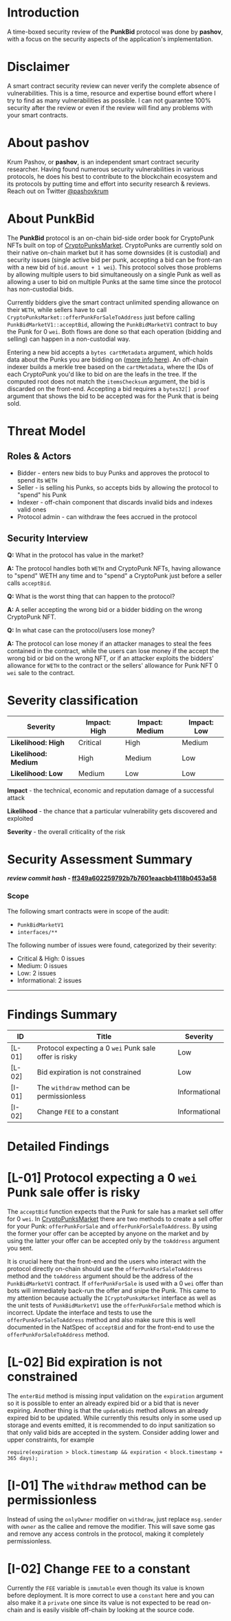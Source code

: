 # Introduction

A time-boxed security review of the **PunkBid** protocol was done by **pashov**, with a focus on the security aspects of the application's implementation.

# Disclaimer

A smart contract security review can never verify the complete absence of vulnerabilities. This is a time, resource and expertise bound effort where I try to find as many vulnerabilities as possible. I can not guarantee 100% security after the review or even if the review will find any problems with your smart contracts.

# About **pashov**

Krum Pashov, or **pashov**, is an independent smart contract security researcher. Having found numerous security vulnerabilities in various protocols, he does his best to contribute to the blockchain ecosystem and its protocols by putting time and effort into security research & reviews. Reach out on Twitter [@pashovkrum](https://twitter.com/pashovkrum)

# About **PunkBid**

The **PunkBid** protocol is an on-chain bid-side order book for CryptoPunk NFTs built on top of [CryptoPunksMarket](https://github.com/larvalabs/cryptopunks/blob/11532167fa705ced569fc3206df0484f9027e1ee/contracts/CryptoPunksMarket.sol). CryptoPunks are currently sold on their native on-chain market but it has some downsides (it is custodial) and security issues (single active bid per punk, accepting a bid can be front-ran with a new bid of `bid.amount + 1 wei`). This protocol solves those problems by allowing multiple users to bid simultaneously on a single Punk as well as allowing a user to bid on multiple Punks at the same time since the protocol has non-custodial bids.

Currently bidders give the smart contract unlimited spending allowance on their `WETH`, while sellers have to call `CryptoPunksMarket::offerPunkForSaleToAddress` just before calling `PunkBidMarketV1::acceptBid`, allowing the `PunkBidMarketV1` contract to buy the Punk for 0 `wei`. Both flows are done so that each operation (bidding and selling) can happen in a non-custodial way.

Entering a new bid accepts a `bytes cartMetadata` argument, which holds data about the Punks you are bidding on ([more info here](https://github.com/punkbid/punkbid-js-sdk)). An off-chain indexer builds a merkle tree based on the `cartMetadata`, where the IDs of each CryptoPunk you'd like to bid on are the leafs in the tree. If the computed root does not match the `itemsChecksum` argument, the bid is discarded on the front-end. Accepting a bid requires a `bytes32[] proof` argument that shows the bid to be accepted was for the Punk that is being sold.

# Threat Model

## Roles & Actors

- Bidder - enters new bids to buy Punks and approves the protocol to spend its `WETH`
- Seller - is selling his Punks, so accepts bids by allowing the protocol to "spend" his Punk
- Indexer - off-chain component that discards invalid bids and indexes valid ones
- Protocol admin - can withdraw the fees accrued in the protocol

## Security Interview

**Q:** What in the protocol has value in the market?

**A:** The protocol handles both `WETH` and CryptoPunk NFTs, having allowance to "spend" WETH any time and to "spend" a CryptoPunk just before a seller calls `acceptBid`.

**Q:** What is the worst thing that can happen to the protocol?

**A:** A seller accepting the wrong bid or a bidder bidding on the wrong CryptoPunk NFT.

**Q:** In what case can the protocol/users lose money?

**A:** The protocol can lose money if an attacker manages to steal the fees contained in the contract, while the users can lose money if the accept the wrong bid or bid on the wrong NFT, or if an attacker exploits the bidders' allowance for `WETH` to the contract or the sellers' allowance for Punk NFT 0 `wei` sale to the contract.

# Severity classification

| Severity               | Impact: High | Impact: Medium | Impact: Low |
| ---------------------- | ------------ | -------------- | ----------- |
| **Likelihood: High**   | Critical     | High           | Medium      |
| **Likelihood: Medium** | High         | Medium         | Low         |
| **Likelihood: Low**    | Medium       | Low            | Low         |

**Impact** - the technical, economic and reputation damage of a successful attack

**Likelihood** - the chance that a particular vulnerability gets discovered and exploited

**Severity** - the overall criticality of the risk

# Security Assessment Summary

**_review commit hash_ - [ff349a602259792b7b7601eaacbb4118b0453a58](https://github.com/punkbid/punkbid-v1-contract/tree/ff349a602259792b7b7601eaacbb4118b0453a58)**

### Scope

The following smart contracts were in scope of the audit:

- `PunkBidMarketV1`
- `interfaces/**`

The following number of issues were found, categorized by their severity:

- Critical & High: 0 issues
- Medium: 0 issues
- Low: 2 issues
- Informational: 2 issues

---

# Findings Summary

| ID     | Title                                                 | Severity      |
| ------ | ----------------------------------------------------- | ------------- |
| [L-01] | Protocol expecting a 0 `wei` Punk sale offer is risky | Low           |
| [L-02] | Bid expiration is not constrained                     | Low           |
| [I-01] | The `withdraw` method can be permissionless           | Informational |
| [I-02] | Change `FEE` to a constant                            | Informational |

# Detailed Findings

# [L-01] Protocol expecting a 0 `wei` Punk sale offer is risky

The `acceptBid` function expects that the Punk for sale has a market sell offer for 0 `wei`. In [CryptoPunksMarket](https://github.com/larvalabs/cryptopunks/blob/11532167fa705ced569fc3206df0484f9027e1ee/contracts/CryptoPunksMarket.sol) there are two methods to create a sell offer for your Punk: `offerPunkForSale` and `offerPunkForSaleToAddress`. By using the former your offer can be accepted by anyone on the market and by using the latter your offer can be accepted only by the `toAddress` argument you sent.

It is crucial here that the front-end and the users who interact with the protocol directly on-chain should use the `offerPunkForSaleToAddress` method and the `toAddress` argument should be the address of the `PunkBidMarketV1` contract. If `offerPunkForSale` is used with a 0 `wei` offer than bots will immediately back-run the offer and snipe the Punk. This came to my attention because actually the `ICryptoPunksMarket` interface as well as the unit tests of `PunkBidMarketV1` use the `offerPunkForSale` method which is incorrect. Update the interface and tests to use the `offerPunkForSaleToAddress` method and also make sure this is well documented in the NatSpec of `acceptBid` and for the front-end to use the `offerPunkForSaleToAddress` method.

# [L-02] Bid expiration is not constrained

The `enterBid` method is missing input validation on the `expiration` argument so it is possible to enter an already expired bid or a bid that is never expiring. Another thing is that the `updateBids` method allows an already expired bid to be updated. While currently this results only in some used up storage and events emitted, it is recommended to do input sanitization so that only valid bids are accepted in the system. Consider adding lower and upper constraints, for example

```solidity
require(expiration > block.timestamp && expiration < block.timestamp + 365 days);
```

# [I-01] The `withdraw` method can be permissionless

Instead of using the `onlyOwner` modifier on `withdraw`, just replace `msg.sender` with `owner` as the callee and remove the modifier. This will save some gas and remove any access controls in the protocol, making it completely permissionless.

# [I-02] Change `FEE` to a constant

Currently the `FEE` variable is `immutable` even though its value is known before deployment. It is more correct to use a `constant` here and you can also make it a `private` one since its value is not expected to be read on-chain and is easily visible off-chain by looking at the source code.

